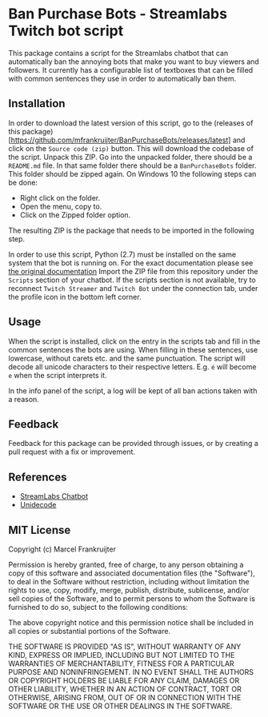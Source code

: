 # Ban Purchase Bots - Streamlabs Twitch bot script

This package contains a script for the Streamlabs chatbot that can
automatically ban the annoying bots that make you want to buy viewers and
followers. It currently has a configurable list of textboxes that can be filled
with common sentences they use in order to automatically ban them.

## Installation

In order to download the latest version of this script, go to the 
(releases of this package)[https://github.com/mfrankruijter/BanPurchaseBots/releases/latest] 
and click on the `Source code (zip)` button. This will download the codebase 
of the script. Unpack this ZIP. Go into the unpacked folder, there should be a 
`README.md` file. In that same folder there should be a `BanPurchaseBots` 
folder. This folder should be zipped again. On Windows 10 the following steps
can be done: 
- Right click on the folder.
- Open the menu, copy to.
- Click on the Zipped folder option.

The resulting ZIP is the package that needs to be imported in the following 
step.

In order to use this script, Python (2.7) must be installed on the same system
that the bot is running on. For the exact documentation please see
[the original documentation](https://cdn.streamlabs.com/chatbot/Documentation_Twitch.pdf)
Import the ZIP file from this repository under the `Scripts` section of your
chatbot. If the scripts section is not available, try to reconnect
`Twitch Streamer` and `Twitch Bot` under the connection tab, under the profile
icon in the bottom left corner.

## Usage

When the script is installed, click on the entry in the scripts tab and fill in
the common sentences the bots are using. When filling in these sentences, use
lowercase, without carets etc. and the same punctuation. The script will decode
all unicode characters to their respective letters. E.g. `é` will become `e`
when the script interprets it.

In the info panel of the script, a log will be kept of all ban actions taken 
with a reason.

## Feedback

Feedback for this package can be provided through issues, or by creating a pull
request with a fix or improvement.

## References

- [StreamLabs Chatbot](https://streamlabs.com/chatbot)
- [Unidecode](https://pypi.org/project/Unidecode/)

## MIT License

Copyright (c) Marcel Frankruijter

Permission is hereby granted, free of charge, to any person obtaining a copy
of this software and associated documentation files (the "Software"), to deal
in the Software without restriction, including without limitation the rights
to use, copy, modify, merge, publish, distribute, sublicense, and/or sell
copies of the Software, and to permit persons to whom the Software is
furnished to do so, subject to the following conditions:

The above copyright notice and this permission notice shall be included in all
copies or substantial portions of the Software.

THE SOFTWARE IS PROVIDED "AS IS", WITHOUT WARRANTY OF ANY KIND, EXPRESS OR
IMPLIED, INCLUDING BUT NOT LIMITED TO THE WARRANTIES OF MERCHANTABILITY,
FITNESS FOR A PARTICULAR PURPOSE AND NONINFRINGEMENT. IN NO EVENT SHALL THE
AUTHORS OR COPYRIGHT HOLDERS BE LIABLE FOR ANY CLAIM, DAMAGES OR OTHER
LIABILITY, WHETHER IN AN ACTION OF CONTRACT, TORT OR OTHERWISE, ARISING FROM,
OUT OF OR IN CONNECTION WITH THE SOFTWARE OR THE USE OR OTHER DEALINGS IN THE
SOFTWARE.
